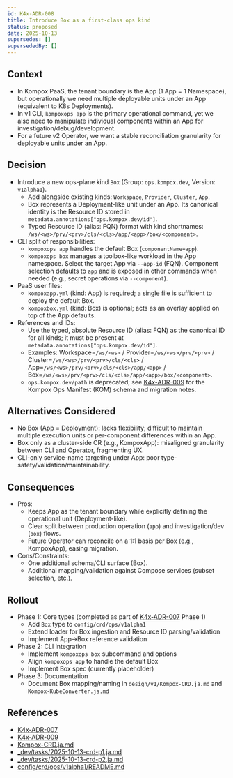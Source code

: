 ```yaml
---
id: K4x-ADR-008
title: Introduce Box as a first-class ops kind
status: proposed
date: 2025-10-13
supersedes: []
supersededBy: []
---
```


## Context

- In Kompox PaaS, the tenant boundary is the App (1 App = 1 Namespace), but operationally we need multiple deployable units under an App (equivalent to K8s Deployments).
- In v1 CLI, `kompoxops app` is the primary operational command, yet we also need to manipulate individual components within an App for investigation/debug/development.
- For a future v2 Operator, we want a stable reconciliation granularity for deployable units under an App.

## Decision

- Introduce a new ops-plane kind `Box` (Group: `ops.kompox.dev`, Version: `v1alpha1`).
  - Add alongside existing kinds: `Workspace`, `Provider`, `Cluster`, `App`.
  - Box represents a Deployment-like unit under an App. Its canonical identity is the Resource ID stored in `metadata.annotations["ops.kompox.dev/id"]`.
  - Typed Resource ID (alias: FQN) format with kind shortnames: `/ws/<ws>/prv/<prv>/cls/<cls>/app/<app>/box/<component>`.
- CLI split of responsibilities:
  - `kompoxops app` handles the default Box (`componentName=app`).
  - `kompoxops box` manages a toolbox-like workload in the App namespace. Select the target App via `--app-id` (FQN). Component selection defaults to `app` and is exposed in other commands when needed (e.g., secret operations via `--component`).
- PaaS user files:
  - `kompoxapp.yml` (kind: App) is required; a single file is sufficient to deploy the default Box.
  - `kompoxbox.yml` (kind: Box) is optional; acts as an overlay applied on top of the App defaults.
- References and IDs:
  - Use the typed, absolute Resource ID (alias: FQN) as the canonical ID for all kinds; it must be present at `metadata.annotations["ops.kompox.dev/id"]`.
  - Examples: Workspace=`/ws/<ws>` / Provider=`/ws/<ws>/prv/<prv>` / Cluster=`/ws/<ws>/prv/<prv>/cls/<cls>` / App=`/ws/<ws>/prv/<prv>/cls/<cls>/app/<app>` / Box=`/ws/<ws>/prv/<prv>/cls/<cls>/app/<app>/box/<component>`.
  - `ops.kompox.dev/path` is deprecated; see [K4x-ADR-009] for the Kompox Ops Manifest (KOM) schema and migration notes.

## Alternatives Considered

- No Box (App = Deployment): lacks flexibility; difficult to maintain multiple execution units or per-component differences within an App.
- Box only as a cluster-side CR (e.g., KompoxApp): misaligned granularity between CLI and Operator, fragmenting UX.
- CLI-only service-name targeting under App: poor type-safety/validation/maintainability.

## Consequences

- Pros:
  - Keeps App as the tenant boundary while explicitly defining the operational unit (Deployment-like).
  - Clear split between production operation (`app`) and investigation/dev (`box`) flows.
  - Future Operator can reconcile on a 1:1 basis per Box (e.g., KompoxApp), easing migration.
- Cons/Constraints:
  - One additional schema/CLI surface (Box).
  - Additional mapping/validation against Compose services (subset selection, etc.).

## Rollout

- Phase 1: Core types (completed as part of [K4x-ADR-007] Phase 1)
  - Add `Box` type to `config/crd/ops/v1alpha1`
  - Extend loader for Box ingestion and Resource ID parsing/validation
  - Implement App→Box reference validation
- Phase 2: CLI integration
  - Implement `kompoxops box` subcommand and options
  - Align `kompoxops app` to handle the default Box
  - Implement Box spec (currently placeholder)
- Phase 3: Documentation
  - Document Box mapping/naming in `design/v1/Kompox-CRD.ja.md` and `Kompox-KubeConverter.ja.md`

## References

- [K4x-ADR-007]
- [K4x-ADR-009]
- [Kompox-CRD.ja.md]
- [_dev/tasks/2025-10-13-crd-p1.ja.md]
- [_dev/tasks/2025-10-13-crd-p2.ja.md]
- [config/crd/ops/v1alpha1/README.md]

[K4x-ADR-007]: ./K4x-ADR-007.md
[K4x-ADR-009]: ./K4x-ADR-009.md
[Kompox-CRD.ja.md]: ../v1/Kompox-CRD.ja.md
[_dev/tasks/2025-10-13-crd-p1.ja.md]: ../../../_dev/tasks/2025-10-13-crd-p1.ja.md
[_dev/tasks/2025-10-13-crd-p2.ja.md]: ../../../_dev/tasks/2025-10-13-crd-p2.ja.md
[config/crd/ops/v1alpha1/README.md]: ../../../config/crd/ops/v1alpha1/README.md
